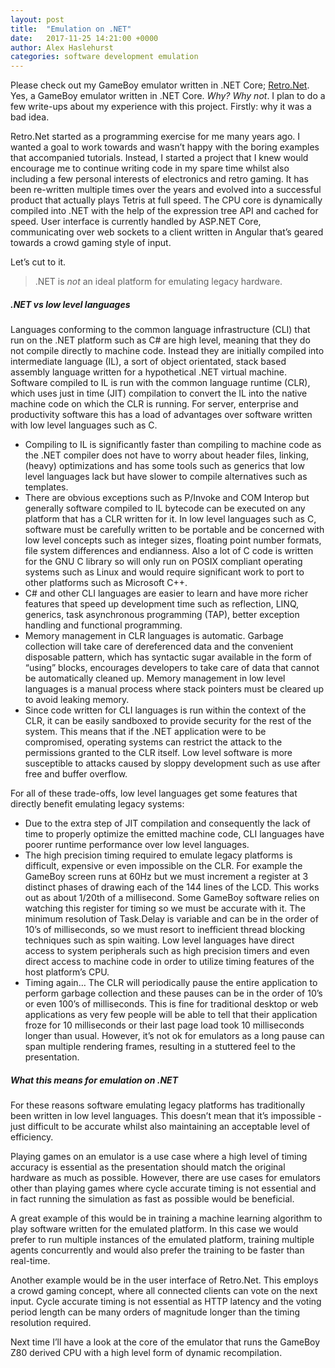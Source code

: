 ```yaml
---
layout: post
title:  "Emulation on .NET"
date:   2017-11-25 14:21:00 +0000
author: Alex Haslehurst
categories: software development emulation
---
```


Please check out my GameBoy emulator written in .NET Core; [Retro.Net](https://github.com/axle-h/Retro.Net). Yes, a GameBoy emulator written in .NET Core. *Why? Why not*.
I plan to do a few write-ups about my experience with this project. Firstly: why it was a bad idea.

<!--break-->

Retro.Net started as a programming exercise for me many years ago. I wanted a goal to work towards and wasn’t happy with the boring examples that accompanied tutorials. Instead, I started a project that I knew would encourage me to continue writing code in my spare time whilst also including a few personal interests of electronics and retro gaming. It has been re-written multiple times over the years and evolved into a successful product that actually plays Tetris at full speed. The CPU core is dynamically compiled into .NET with the help of the expression tree API and cached for speed. User interface is currently handled by ASP.NET Core, communicating over web sockets to a client written in Angular that’s geared towards a crowd gaming style of input. 

Let’s cut to it.
> .NET is *not* an ideal platform for emulating legacy hardware.

##### .NET vs low level languages

Languages conforming to the common language infrastructure (CLI) that run on the .NET platform such as C# are high level, meaning that they do not compile directly to machine code. Instead they are initially compiled into intermediate language (IL), a sort of object orientated, stack based assembly language written for a hypothetical .NET virtual machine. Software compiled to IL is run with the common language runtime (CLR), which uses just in time (JIT) compilation to convert the IL into the native machine code on which the CLR is running. For server, enterprise and productivity software this has a load of advantages over software written with low level languages such as C.

* Compiling to IL is significantly faster than compiling to machine code as the .NET compiler does not have to worry about header files, linking, (heavy) optimizations and has some tools such as generics that low level languages lack but have slower to compile alternatives such as templates.
* There are obvious exceptions such as P/Invoke and COM Interop but generally software compiled to IL bytecode can be executed on any platform that has a CLR written for it. In low level languages such as C, software must be carefully written to be portable and be concerned with low level concepts such as integer sizes, floating point number formats, file system differences and endianness. Also a lot of C code is written for the GNU C library so will only run on POSIX compliant operating systems such as Linux and would require significant work to port to other platforms such as Microsoft C++.
* C# and other CLI languages are easier to learn and have more richer features that speed up development time such as reflection, LINQ, generics, task asynchronous programming (TAP), better exception handling and functional programming.
* Memory management in CLR languages is automatic. Garbage collection will take care of dereferenced data and the convenient disposable pattern, which has syntactic sugar available in the form of “using” blocks, encourages developers to take care of data that cannot be automatically cleaned up. Memory management in low level languages is a manual process where stack pointers must be cleared up to avoid leaking memory.
* Since code written for CLI languages is run within the context of the CLR, it can be easily sandboxed to provide security for the rest of the system. This means that if the .NET application were to be compromised, operating systems can restrict the attack to the permissions granted to the CLR itself. Low level software is more susceptible to attacks caused by sloppy development such as use after free and buffer overflow.

For all of these trade-offs, low level languages get some features that directly benefit emulating legacy systems:

* Due to the extra step of JIT compilation and consequently the lack of time to properly optimize the emitted machine code, CLI languages have poorer runtime performance over low level languages.
* The high precision timing required to emulate legacy platforms is difficult, expensive or even impossible on the CLR. For example the GameBoy screen runs at 60Hz but we must increment a register at 3 distinct phases of drawing each of the 144 lines of the LCD. This works out as about 1/20th of a millisecond. Some GameBoy software relies on watching this register for timing so we must be accurate with it. The minimum resolution of Task.Delay is variable and can be in the order of 10’s of milliseconds, so we must resort to inefficient thread blocking techniques such as spin waiting. Low level languages have direct access to system peripherals such as high precision timers and even direct access to machine code in order to utilize timing features of the host platform’s CPU.
* Timing again… The CLR will periodically pause the entire application to perform garbage collection and these pauses can be in the order of 10’s or even 100’s of milliseconds. This is fine for traditional desktop or web applications as very few people will be able to tell that their application froze for 10 milliseconds or their last page load took 10 milliseconds longer than usual. However, it’s not ok for emulators as a long pause can span multiple rendering frames, resulting in a stuttered feel to the presentation.

##### What this means for emulation on .NET

For these reasons software emulating legacy platforms has traditionally been written in low level languages. This doesn’t mean that it’s impossible - just difficult to be accurate whilst also maintaining an acceptable level of efficiency.

Playing games on an emulator is a use case where a high level of timing accuracy is essential as the presentation should match the original hardware as much as possible. However, there are use cases for emulators other than playing games where cycle accurate timing is not essential and in fact running the simulation as fast as possible would be beneficial.

A great example of this would be in training a machine learning algorithm to play software written for the emulated platform. In this case we would prefer to run multiple instances of the emulated platform, training multiple agents concurrently and would also prefer the training to be faster than real-time.

Another example would be in the user interface of Retro.Net. This employs a crowd gaming concept, where all connected clients can vote on the next input. Cycle accurate timing is not essential as HTTP latency and the voting period length can be many orders of magnitude longer than the timing resolution required.

Next time I’ll have a look at the core of the emulator that runs the GameBoy Z80 derived CPU with a high level form of dynamic recompilation.
